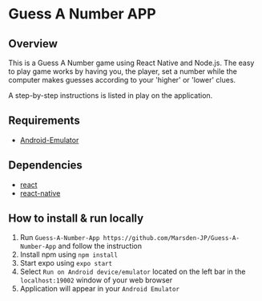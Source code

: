 #  Guess A Number APP

## Overview

This is a Guess A Number game using React Native and Node.js. The easy to play game works by having you, the player, set a number while the computer makes guesses according to your 'higher' or 'lower' clues. 

A step-by-step instructions is listed in play on the application. 

## Requirements

- [Android-Emulator](https://docs.expo.dev/workflow/android-studio-emulator/)


## Dependencies
- [react](https://reactjs-bot.github.io/react/docs/installation.html)
- [react-native](https://reactnative.dev/docs/0.60/enviroment-setup)

## How to install & run locally

1. Run `Guess-A-Number-App https://github.com/Marsden-JP/Guess-A-Number-App` and follow the instruction
2. Install npm using `npm install`
3. Start expo using `expo start`
4. Select `Run on Android device/emulator` located on the left bar in the `localhost:19002` window of your web browser
5. Application will appear in your `Android Emulator`

